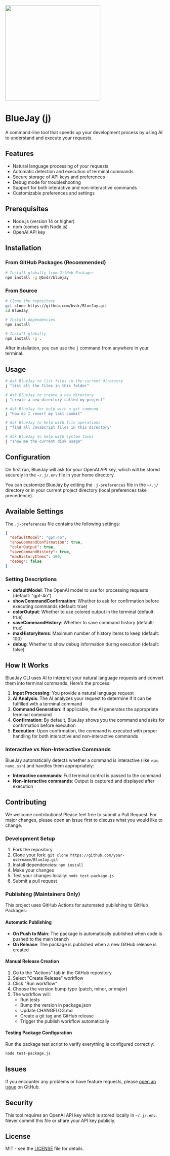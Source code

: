 
<img src="https://github.com/user-attachments/assets/a964f6f2-b2b0-48b3-bdce-a328c5e13690" width=300 />

# BlueJay (j)

A command-line tool that speeds up your development process by using AI to understand and execute your requests.

## Features

- Natural language processing of your requests
- Automatic detection and execution of terminal commands
- Secure storage of API keys and preferences
- Debug mode for troubleshooting
- Support for both interactive and non-interactive commands
- Customizable preferences and settings

## Prerequisites

- Node.js (version 14 or higher)
- npm (comes with Node.js)
- OpenAI API key

## Installation

### From GitHub Packages (Recommended)

```bash
# Install globally from GitHub Packages
npm install -g @bvdr/bluejay
```

### From Source

```bash
# Clone the repository
git clone https://github.com/bvdr/BlueJay.git
cd BlueJay

# Install dependencies
npm install

# Install globally
npm install -g .
```

After installation, you can use the `j` command from anywhere in your terminal.

## Usage

```bash
# Ask BlueJay to list files in the current directory
j "list all the files in this folder"

# Ask BlueJay to create a new directory
j "create a new directory called my-project"

# Ask BlueJay for help with a git command
j "how do I revert my last commit"

# Ask BlueJay to help with file operations
j "find all JavaScript files in this directory"

# Ask BlueJay to help with system tasks
j "show me the current disk usage"
```

## Configuration

On first run, BlueJay will ask for your OpenAI API key, which will be stored securely in the `~/.j/.env` file in your home directory.

You can customize BlueJay by editing the `.j-preferences` file in the `~/.j/` directory or in your current project directory (local preferences take precedence).

## Available Settings

The `.j-preferences` file contains the following settings:

```json
{
  "defaultModel": "gpt-4o",
  "showCommandConfirmation": true,
  "colorOutput": true,
  "saveCommandHistory": true,
  "maxHistoryItems": 100,
  "debug": false
}
```

### Setting Descriptions

- **defaultModel**: The OpenAI model to use for processing requests (default: "gpt-4o")
- **showCommandConfirmation**: Whether to ask for confirmation before executing commands (default: true)
- **colorOutput**: Whether to use colored output in the terminal (default: true)
- **saveCommandHistory**: Whether to save command history (default: true)
- **maxHistoryItems**: Maximum number of history items to keep (default: 100)
- **debug**: Whether to show debug information during execution (default: false)

## How It Works

BlueJay CLI uses AI to interpret your natural language requests and convert them into terminal commands. Here's the process:

1. **Input Processing**: You provide a natural language request
2. **AI Analysis**: The AI analyzes your request to determine if it can be fulfilled with a terminal command
3. **Command Generation**: If applicable, the AI generates the appropriate terminal command
4. **Confirmation**: By default, BlueJay shows you the command and asks for confirmation before execution
5. **Execution**: Upon confirmation, the command is executed with proper handling for both interactive and non-interactive commands

### Interactive vs Non-Interactive Commands

BlueJay automatically detects whether a command is interactive (like `vim`, `nano`, `ssh`) and handles them appropriately:
- **Interactive commands**: Full terminal control is passed to the command
- **Non-interactive commands**: Output is captured and displayed after execution

## Contributing

We welcome contributions! Please feel free to submit a Pull Request. For major changes, please open an issue first to discuss what you would like to change.

### Development Setup

1. Fork the repository
2. Clone your fork: `git clone https://github.com/your-username/BlueJay.git`
3. Install dependencies: `npm install`
4. Make your changes
5. Test your changes locally: `node test-package.js`
6. Submit a pull request

### Publishing (Maintainers Only)

This project uses GitHub Actions for automated publishing to GitHub Packages:

#### Automatic Publishing
- **On Push to Main**: The package is automatically published when code is pushed to the main branch
- **On Release**: The package is published when a new GitHub release is created

#### Manual Release Creation
1. Go to the "Actions" tab in the GitHub repository
2. Select "Create Release" workflow
3. Click "Run workflow"
4. Choose the version bump type (patch, minor, or major)
5. The workflow will:
   - Run tests
   - Bump the version in package.json
   - Update CHANGELOG.md
   - Create a git tag and GitHub release
   - Trigger the publish workflow automatically

#### Testing Package Configuration
Run the package test script to verify everything is configured correctly:
```bash
node test-package.js
```

## Issues

If you encounter any problems or have feature requests, please [open an issue](https://github.com/bvdr/BlueJay/issues) on GitHub.

## Security

This tool requires an OpenAI API key which is stored locally in `~/.j/.env`. Never commit this file or share your API key publicly.

## License

MIT - see the [LICENSE](LICENSE) file for details.
